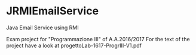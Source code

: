# JRMIEmailService
Java Email Service using RMI

Exam project for "Programmazione III" of A.A.2016/2017
For the text of the project have a look at progettoLab-1617-ProgrIII-V1.pdf
